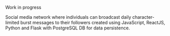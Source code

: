 Work in progress

Social media network where individuals can broadcast daily character-limited burst messages to their followers created using JavaScript, ReactJS, Python and Flask with PostgreSQL DB for data persistence.





